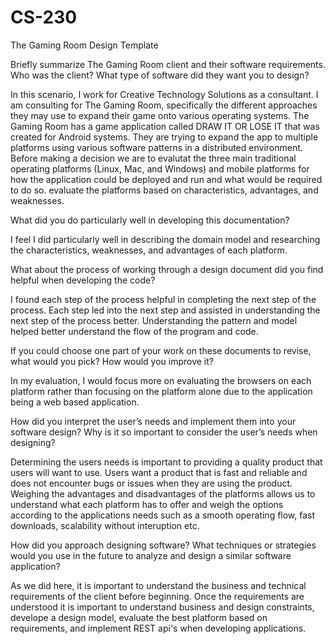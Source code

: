 # CS-230

The Gaming Room Design Template

Briefly summarize The Gaming Room client and their software requirements. Who was the client? What type of software did they want you to design?

  In this scenario, I work for Creative Technology Solutions as a consultant. I am consulting for The Gaming Room, specifically the different approaches they may use to expand their game onto various operating systems. The Gaming Room has a game application called DRAW IT OR LOSE IT that was created for Android systems. They are trying to expand the app to multiple platforms using various software patterns in a distributed environment. Before making a decision we are to evalutat the three main traditional operating platforms (Linux, Mac, and Windows) and mobile platforms for how the application could be deployed and run and what would be required to do so. evaluate the platforms based on characteristics, advantages, and weaknesses.

What did you do particularly well in developing this documentation?

  I feel I did particularly well in describing the domain model and researching the characteristics, weaknesses, and advantages of each platform.

What about the process of working through a design document did you find helpful when developing the code?

  I found each step of the process helpful in completing the next step of the process. Each step led into the next step and assisted in understanding the next step of the process better. Understanding the pattern and model helped better understand the flow of the program and code.

If you could choose one part of your work on these documents to revise, what would you pick? How would you improve it?

  In my evaluation, I would focus more on evaluating the browsers on each platform rather than focusing on the platform alone due to the application being a web based application.

How did you interpret the user’s needs and implement them into your software design? Why is it so important to consider the user’s needs when designing?
  
  Determining the users needs is important to providing a quality product that users will want to use. Users want a product that is fast and reliable and does not encounter bugs or issues when they are using the product. Weighing the advantages and disadvantages of the platforms allows us to understand what each platform has to offer and weigh the options according to the applications needs such as a smooth operating flow, fast downloads, scalability without interuption etc.

How did you approach designing software? What techniques or strategies would you use in the future to analyze and design a similar software application?

  As we did here, it is important to understand the business and technical requirements of the client before beginning. Once the requirements are understood it is important to understand business and design constraints, develope a design model, evaluate the best platform based on requirements, and implement REST api's when developing applications.
